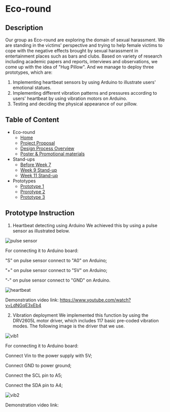 # Eco-round

## Description

Our group as Eco-round are exploring the domain of sexual harassment. We are standing in the victims' perspective and trying to help female victims to cope with the negative effects brought by sexual harassment in entertainment places such as bars and clubs. Based on variety of research including academic papers and reports, interviews and observations, we come up with the idea of "Hug Pillow". And we manage to deploy three prototypes, which are:
1. Implementing heartbeat sensors by using Arduino to illustrate users' emotional statues.
2. Implementing different vibration patterns and pressures according to users' heartbeat by using vibration motors on Arduino.
3. Testing and deciding the physical appearance  of our pillow.

## Table of Content
* Eco-round
  * [Home](https://github.com/deco3500-2018/Eco-round/wiki)
  * [Project Proposal](https://github.com/deco3500-2018/Eco-round/wiki/Proposal)
  * [Design Process Overview](https://github.com/deco3500-2018/Eco-round/wiki/Design-Process-Overview)
  * [Poster & Promotional materials](https://github.com/deco3500-2018/Eco-round/wiki/Poster-&-Promotional-Materials)
* Stand-ups
  * [Before Week 7](https://github.com/deco3500-2018/Eco-round/wiki/Ongoing-Document---Before-Week-7)
  * [Week 9 Stand-up](https://github.com/deco3500-2018/Eco-round/wiki/Ongoing-Document---Week-9-Stand-up)
  * [Week 11 Stand-up](https://github.com/deco3500-2018/Eco-round/wiki/Ongoing-Document-Week-11-Stand-up-2-Prototype-1)
* Prototypes
  * [Prototype 1](https://github.com/deco3500-2018/Eco-round/wiki/Ongoing-Document-Week-11-Stand-up-2-Prototype-1)
  * [Prorotype 2](https://github.com/deco3500-2018/Eco-round/wiki/Ongoing-Document-Prototype-2)
  * [Prototype 3](https://github.com/deco3500-2018/Eco-round/wiki/Ongoing-Document-Prototype-3)
 
 ## Prototype Instruction
1. Heartbeat detecting using Arduino
 We achieved this by using a pulse sensor as illustrated below.
 
 ![pulse sensor](https://user-images.githubusercontent.com/42561134/47600231-48713000-da01-11e8-99ed-3bacd8b658a9.PNG)
 
 For connecting it to Arduino board:
 
 "S" on pulse sensor connect to "A0" on Arduino;
 
 "+" on pulse sensor connect to "5V" on Arduino;
 
 "-" on pulse sensor connect to "GND" on Arduino.
 
 ![heartbeat](https://user-images.githubusercontent.com/42561134/47600253-97b76080-da01-11e8-81d6-c78e984be1b1.PNG)
 
 Demonstration video link: https://www.youtube.com/watch?v=LdNGqE3xEb4
 
2. Vibration deployment
 We implemented this function by using the DRV2605L motor driver, which includes 117 basic pre-coded vibration modes. The following     image is the driver that we use.
 
 ![vib1](https://user-images.githubusercontent.com/42561134/47600276-0eecf480-da02-11e8-8543-f5d275c0af57.PNG)
 
 For connecting it to Arduino board:
 
 Connect Vin to the power supply with 5V;
 
 Connect GND to power ground;
 
 Connect the SCL pin to A5;
 
 Connect the SDA pin to A4;
 
 ![vib2](https://user-images.githubusercontent.com/42561134/47600277-0f858b00-da02-11e8-852f-a8ae75b4fffd.PNG)
 
 Demonstration video link:
